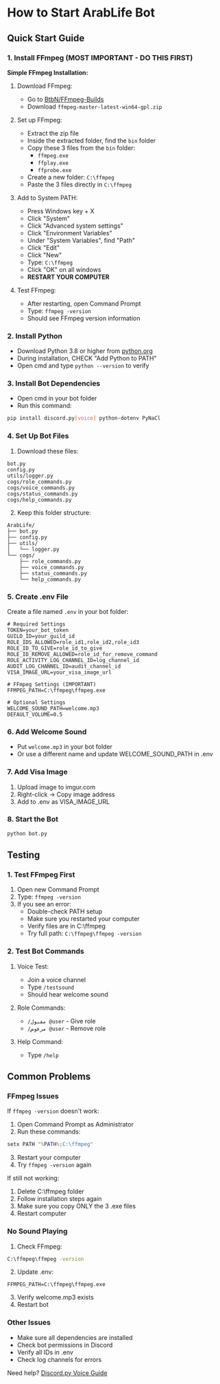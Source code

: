 # How to Start ArabLife Bot

## Quick Start Guide

### 1. Install FFmpeg (MOST IMPORTANT - DO THIS FIRST)

**Simple FFmpeg Installation:**
1. Download FFmpeg:
   - Go to [BtbN/FFmpeg-Builds](https://github.com/BtbN/FFmpeg-Builds/releases)
   - Download `ffmpeg-master-latest-win64-gpl.zip`

2. Set up FFmpeg:
   - Extract the zip file
   - Inside the extracted folder, find the `bin` folder
   - Copy these 3 files from the `bin` folder:
     - `ffmpeg.exe`
     - `ffplay.exe`
     - `ffprobe.exe`
   - Create a new folder: `C:\ffmpeg`
   - Paste the 3 files directly in `C:\ffmpeg`

3. Add to System PATH:
   - Press Windows key + X
   - Click "System"
   - Click "Advanced system settings"
   - Click "Environment Variables"
   - Under "System Variables", find "Path"
   - Click "Edit"
   - Click "New"
   - Type: `C:\ffmpeg`
   - Click "OK" on all windows
   - **RESTART YOUR COMPUTER**

4. Test FFmpeg:
   - After restarting, open Command Prompt
   - Type: `ffmpeg -version`
   - Should see FFmpeg version information

### 2. Install Python
- Download Python 3.8 or higher from [python.org](https://python.org)
- During installation, CHECK "Add Python to PATH"
- Open cmd and type `python --version` to verify

### 3. Install Bot Dependencies
- Open cmd in your bot folder
- Run this command:
```bash
pip install discord.py[voice] python-dotenv PyNaCl
```

### 4. Set Up Bot Files
1. Download these files:
```
bot.py
config.py
utils/logger.py
cogs/role_commands.py
cogs/voice_commands.py
cogs/status_commands.py
cogs/help_commands.py
```

2. Keep this folder structure:
```
ArabLife/
├── bot.py
├── config.py
├── utils/
│   └── logger.py
└── cogs/
    ├── role_commands.py
    ├── voice_commands.py
    ├── status_commands.py
    └── help_commands.py
```

### 5. Create .env File
Create a file named `.env` in your bot folder:
```env
# Required Settings
TOKEN=your_bot_token
GUILD_ID=your_guild_id
ROLE_IDS_ALLOWED=role_id1,role_id2,role_id3
ROLE_ID_TO_GIVE=role_id_to_give
ROLE_ID_REMOVE_ALLOWED=role_id_for_remove_command
ROLE_ACTIVITY_LOG_CHANNEL_ID=log_channel_id
AUDIT_LOG_CHANNEL_ID=audit_channel_id
VISA_IMAGE_URL=your_visa_image_url

# FFmpeg Settings (IMPORTANT)
FFMPEG_PATH=C:\ffmpeg\ffmpeg.exe

# Optional Settings
WELCOME_SOUND_PATH=welcome.mp3
DEFAULT_VOLUME=0.5
```

### 6. Add Welcome Sound
- Put `welcome.mp3` in your bot folder
- Or use a different name and update WELCOME_SOUND_PATH in .env

### 7. Add Visa Image
1. Upload image to imgur.com
2. Right-click → Copy image address
3. Add to .env as VISA_IMAGE_URL

### 8. Start the Bot
```bash
python bot.py
```

## Testing

### 1. Test FFmpeg First
1. Open new Command Prompt
2. Type: `ffmpeg -version`
3. If you see an error:
   - Double-check PATH setup
   - Make sure you restarted your computer
   - Verify files are in C:\ffmpeg
   - Try full path: `C:\ffmpeg\ffmpeg -version`

### 2. Test Bot Commands
1. Voice Test:
   - Join a voice channel
   - Type `/testsound`
   - Should hear welcome sound

2. Role Commands:
   - `/مقبول @user` - Give role
   - `/مرفوض @user` - Remove role

3. Help Command:
   - Type `/help`

## Common Problems

### FFmpeg Issues
If `ffmpeg -version` doesn't work:
1. Open Command Prompt as Administrator
2. Run these commands:
```cmd
setx PATH "%PATH%;C:\ffmpeg"
```
3. Restart your computer
4. Try `ffmpeg -version` again

If still not working:
1. Delete C:\ffmpeg folder
2. Follow installation steps again
3. Make sure you copy ONLY the 3 .exe files
4. Restart computer

### No Sound Playing
1. Check FFmpeg:
```cmd
C:\ffmpeg\ffmpeg -version
```
2. Update .env:
```env
FFMPEG_PATH=C:\ffmpeg\ffmpeg.exe
```
3. Verify welcome.mp3 exists
4. Restart bot

### Other Issues
- Make sure all dependencies are installed
- Check bot permissions in Discord
- Verify all IDs in .env
- Check log channels for errors

Need help? [Discord.py Voice Guide](https://discordpy.readthedocs.io/en/stable/api.html#voice)
